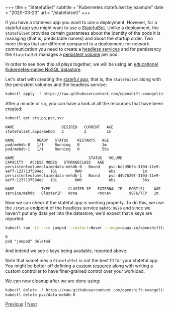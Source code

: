 +++
title = "StatefulSet"
subtitle = "Kubernetes statefulset by example"
date = "2020-03-23"
url = "/statefulset/"
+++

If you have a stateless app you want to use a deployment. However, for a stateful app you might want to use a [StatefulSet](https://kubernetes.io/docs/concepts/workloads/controllers/statefulset/). Unlike a deployment, the `StatefulSet` provides certain guarantees about the identity of the pods it is managing (that is, predictable names) and about the startup order. Two more things that are different compared to a deployment: for network communication you need to create a [headless services](https://kubernetes.io/docs/concepts/services-networking/service/#headless-services) and for persistency the `StatefulSet` manages a [persistent volume](../pv) per pod.

In order to see how this all plays together, we will be using an [educational Kubernetes-native NoSQL datastore](https://blog.openshift.com/kubernetes-statefulset-in-action/).

Let's start with creating the [stateful app](https://raw.githubusercontent.com/openshift-evangelists/mehdb/main/app.yaml), that is, the `StatefulSet` along with the persistent volumes and the headless service:

```bash
kubectl apply -f https://raw.githubusercontent.com/openshift-evangelists/mehdb/main/app.yaml
```

After a minute or so, you can have a look at all the resources that have been created:

```bash
kubectl get sts,po,pvc,svc
```
```cat
NAME                     DESIRED   CURRENT   AGE
statefulset.apps/mehdb   2         2         1m

NAME          READY   STATUS    RESTARTS   AGE
pod/mehdb-0   1/1     Running   0          1m
pod/mehdb-1   1/1     Running   0          56s

NAME                                 STATUS   VOLUME                                     CAPACITY   ACCESS MODES   STORAGECLASS   AGE
persistentvolumeclaim/data-mehdb-0   Bound    pvc-bc2d9b3b-310d-11e9-aeff-123713f594ec   1Gi        RWO            ebs            1m
persistentvolumeclaim/data-mehdb-1   Bound    pvc-d4b7620f-310d-11e9-aeff-123713f594ec   1Gi        RWO            ebs            56s

NAME            TYPE        CLUSTER-IP   EXTERNAL-IP   PORT(S)    AGE
service/mehdb   ClusterIP   None         <none>        9876/TCP   1m
```

Now we can check if the stateful app is working properly. To do this, we use the `/status` endpoint of the headless service `mehdb:9876` and since we haven't put any data yet into the datastore, we'd expect that `0` keys are reported:

```bash
kubectl run -it --rm jumpod --restart=Never --image=quay.io/openshiftlabs/jump:0.2 -- curl -s mehdb:9876/status?level=full
```
```cat
0
pod "jumpod" deleted
```

And indeed we see `0` keys being available, reported above.

Note that sometimes a `StatefulSet` is not the best fit for your stateful app. You might be better off defining a [custom resource](https://kubernetes.io/docs/concepts/extend-kubernetes/api-extension/custom-resources/) along with writing a custom controller to have finer-grained control over your workload.

We can now cleanup after we are done using:

```bash
kubectl delete -f https://raw.githubusercontent.com/openshift-evangelists/mehdb/main/app.yaml
kubectl delete pvc/data-mehdb-0
```

[Previous](../jobs) | [Next](../ic)
